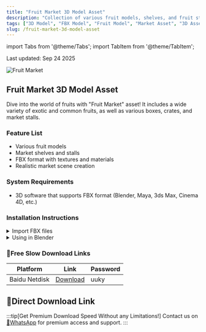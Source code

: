 ```yaml
---
title: "Fruit Market 3D Model Asset"
description: "Collection of various fruit models, shelves, and fruit stalls in FBX format with textures and materials. Perfect for creating realistic market scenes."
tags: ["3D Model", "FBX Model", "Fruit Model", "Market Asset", "3D Asset"]
slug: /fruit-market-3d-model-asset
---
```


import Tabs from '@theme/Tabs';
import TabItem from '@theme/TabItem';

<div class="time-update">Last updated: Sep 24 2025</div>

![Fruit Market](https://www.gfxcamp.com/wp-content/uploads/2025/09/Fruit-Market.jpg)

## Fruit Market 3D Model Asset

Dive into the world of fruits with "Fruit Market" asset! It includes a wide variety of exotic and common fruits, as well as various boxes, crates, and market stalls.

### Feature List
- Various fruit models
- Market shelves and stalls
- FBX format with textures and materials
- Realistic market scene creation

### System Requirements
- 3D software that supports FBX format (Blender, Maya, 3ds Max, Cinema 4D, etc.)

### Installation Instructions

<Tabs>
<TabItem value="fbx" label="FBX Import">
  <details>
    <summary>Import FBX files</summary>
    <p>1. Open your 3D software</p>
    <p>2. Go to File > Import > FBX</p>
    <p>3. Select the Fruit Market asset files</p>
    <p>4. Adjust import settings as needed</p>
 </details>
</TabItem>
<TabItem value="blender" label="Blender">
  <details>
    <summary>Using in Blender</summary>
    <p>1. Open Blender</p>
    <p>2. Go to File > Import > FBX</p>
    <p>3. Select the Fruit Market asset files</p>
    <p>4. Adjust import settings as needed</p>
  </details>
</TabItem>
</Tabs>

### 🐌Free Slow Download Links

| Platform | Link | Password |
|----------|------|----------|
| Baidu Netdisk | [Download](https://pan.baidu.com/s/1ykV8FNn_NY-5iQg8AHJt0w?pwd=uuky) | uuky |
## 🚀Direct Download Link
:::tip[Get Premium Download Speed Without any Limitations!]
Contact us on [💬WhatsApp](https://wa.me/+8613237610083) for premium  access and support.
:::